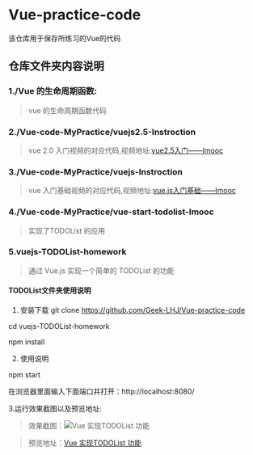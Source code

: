 # Vue-practice-code
该仓库用于保存所练习的Vue的代码


## 仓库文件夹内容说明
### 1./Vue 的生命周期函数:

> vue 的生命周期函数代码

### 2./Vue-code-MyPractice/vuejs2.5-Instroction

> vue 2.0 入门视频的对应代码,视频地址:[vue2.5入门——Imooc](https://www.imooc.com/learn/980)

### 3./Vue-code-MyPractice/vuejs-Instroction

> vue 入门基础视频的对应代码,视频地址:[vue.js入门基础——Imooc](https://www.imooc.com/learn/694)

### 4./Vue-code-MyPractice/vue-start-todolist-Imooc

> 实现了TODOList 的应用

### 5.vuejs-TODOList-homework
> 通过 Vue.js 实现一个简单的 TODOList 的功能

#### TODOList文件夹使用说明
1. 安装下载
git clone https://github.com/Geek-LHJ/Vue-practice-code

cd vuejs-TODOList-homework

npm install

2. 使用说明

npm start

在浏览器里面输入下面端口并打开：http://localhost:8080/

3.运行效果截图以及预览地址:
> 效果截图：![Vue 实现TODOList 功能]()

> 预览地址：[Vue 实现TODOList 功能]()


